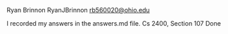 Ryan Brinnon
RyanJBrinnon
rb560020@ohio.edu

I recorded my answers in the answers.md file.
Cs 2400, Section 107
Done
